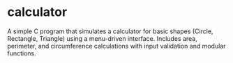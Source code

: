 # calculator
A simple C program that simulates a calculator for basic shapes (Circle, Rectangle, Triangle) using a menu-driven interface. Includes area, perimeter, and circumference calculations with input validation and modular functions.
